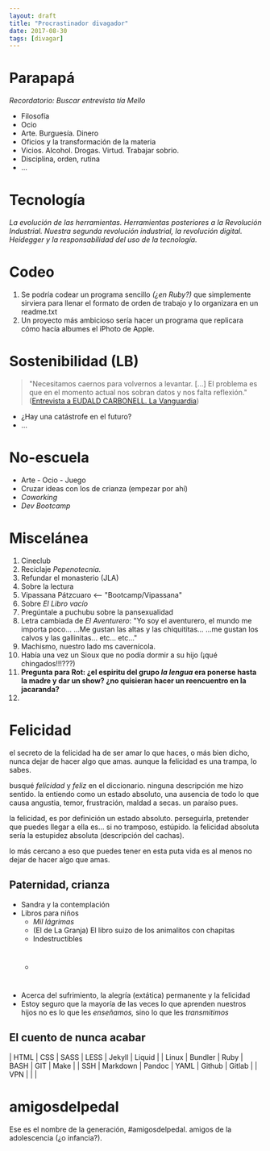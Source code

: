 ```yaml
---
layout: draft
title: "Procrastinador divagador"
date: 2017-08-30
tags: [divagar]
---
```


Parapapá
========

 _Recordatorio: Buscar entrevista tía Mello_

* Filosofía
* Ocio
* Arte. Burguesía. Dinero
* Oficios y la transformación de la materia
* Vicios. Alcohol. Drogas. Virtud. Trabajar sobrio.
* Disciplina, orden, rutina
* ...


Tecnología
==========

  _La evolución de las herramientas. Herramientas posteriores a la Revolución Industrial. Nuestra segunda revolución industrial, la revolución digital. Heidegger y la responsabilidad del uso de la tecnología._


Codeo
=====

  1. Se podría codear un programa sencillo _(¿en Ruby?)_ que simplemente sirviera para llenar el formato de orden de trabajo y lo organizara en un readme.txt
  2. Un proyecto más ambicioso sería hacer un programa que replicara cómo hacía albumes el iPhoto de Apple.


Sostenibilidad (LB)
===================

> "Necesitamos caernos para volvernos a levantar. \[…] El problema es que en el momento actual nos sobran datos y nos falta reflexión."
([Entrevista a EUDALD CARBONELL. La Vanguardia](http://www.lavanguardia.com/ciencia/quien/20170731/43161256292/eudald-carbonell-colapso-especie-humana-ya-empezado.html?platform=hootsuite&utm_campaign=botones_sociales&utm_source=facebook&utm_medium=social))

* ¿Hay una catástrofe en el futuro?
* …

No-escuela
==========
  * Arte - Ocio - Juego
  * Cruzar ideas con los de crianza (empezar por ahí)
  * _Coworking_
  * _Dev Bootcamp_

Miscelánea
==========
1. Cineclub
2. Reciclaje _Pepenotecnia._
2. Refundar el monasterio (JLA)
2. Sobre la lectura
2. Vipassana Pátzcuaro <-- "Bootcamp/Vipassana"
2. Sobre _El Libro vacío_
3. Pregúntale a puchubu sobre la pansexualidad
9. Letra cambiada de _El Aventurero_: "Yo soy el aventurero, el mundo me importa poco… …Me gustan las altas y las chiquititas… …me gustan los calvos y las gallinitas… etc… etc…"
4. Machismo, nuestro lado ms cavernícola.
3. Había una vez un Sioux que no podía dormir a su hijo (¡qué chingados!!!???)
4. **Pregunta para Rot: ¿el espiritu del grupo _la lengua_ era ponerse hasta la madre y dar un show? ¿no quisieran hacer un reencuentro en la jacaranda?**
5.

Felicidad
=========
el secreto de la felicidad ha de ser amar lo que haces, o más bien dicho, nunca dejar de hacer algo que amas. aunque la felicidad es una trampa, lo sabes.

busqué _felicidad_ y _feliz_ en el diccionario. ninguna descripción me hizo sentido. la entiendo como un estado absoluto, una ausencia de todo lo que causa angustia, temor, frustración, maldad a secas. un paraíso pues.

la felicidad, es por definición un estado absoluto. perseguirla, pretender que puedes llegar a ella es… si no tramposo, estúpido. la felicidad absoluta sería la estupidez absoluta (descripción del cachas).

lo más cercano a eso que puedes tener en esta puta vida es al menos no dejar de hacer algo que amas.

## Paternidad, crianza
* Sandra y la contemplación
* Libros para niños
  - _Mil lágrimas_
  - (El de La Granja) El libro suizo de los animalitos con chapitas
  - Indestructibles
  - #
* Acerca del sufrimiento, la alegría (extática) permanente y la felicidad
* Estoy seguro que la mayoría de las veces lo que aprenden nuestros hijos no es lo que les _enseñamos,_ sino lo que les _transmitimos_

## El cuento de nunca acabar

| HTML    | CSS      | SASS    | LESS     | Jekyll   | Liquid   |
| Linux   | Bundler  | Ruby    | BASH     | GIT      | Make     |
| SSH     | Markdown | Pandoc  | YAML     | Github   | Gitlab   |
| VPN     |
|
|

amigosdelpedal
==============

Ese es el nombre de la generación, #amigosdelpedal. amigos de la adolescencia (¿o infancia?).
